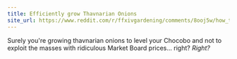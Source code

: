 ```yaml
---
title: Efficiently grow Thavnarian Onions
site_url: https://www.reddit.com/r/ffxivgardening/comments/8ooj5w/how_to_efficiently_grow_thavnairian_onions_a/
---
```

Surely you're growing thavnarian onions to level your Chocobo and not to exploit the masses with ridiculous Market Board prices... right? _Right?_